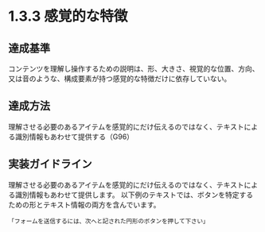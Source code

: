 # 1.3.3 感覚的な特徴

## 達成基準
コンテンツを理解し操作するための説明は、形、大きさ、視覚的な位置、方向、又は音のような、構成要素が持つ感覚的な特徴だけに依存していない。
## 達成方法
理解させる必要のあるアイテムを感覚的にだけ伝えるのではなく、テキストによる識別情報もあわせて提供する（G96）

## 実装ガイドライン
理解させる必要のあるアイテムを感覚的にだけ伝えるのではなく、テキストによる識別情報もあわせて提供します。
以下例のテキストでは、ボタンを特定するための形とテキスト情報の両方を含んでいます。
```
「フォームを送信するには、次へと記された円形のボタンを押して下さい」
```